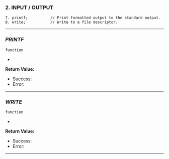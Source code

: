 ### 2.       INPUT / OUTPUT
```
7. printf;          // Print formatted output to the standard output.
8. write;           // Write to a file descriptor.
```
___________________________________________________________
### _PRINTF_
```
function
```
- 
**Return Value:**
- Success:
- Error:
____________________________________
### _WRITE_
```
function
```
- 
**Return Value:**
- Success:
- Error:
_____________________________________________